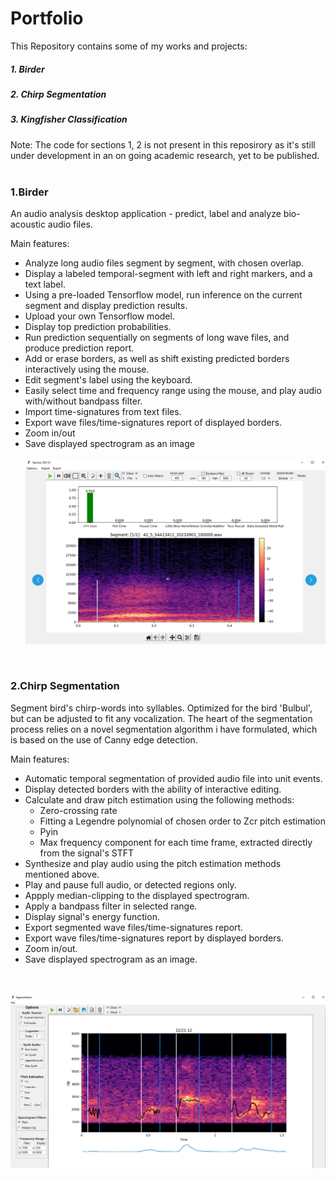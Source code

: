 # Portfolio
This Repository contains some of my works and projects:
##### 1. Birder
##### 2. Chirp Segmentation
##### 3. Kingfisher Classification

Note: The code for sections 1, 2 is not present in this reposirory as it's still under
development in an on going academic research, yet to be published.
<br/><br/>

### 1.Birder
An audio analysis desktop application - predict, label and analyze bio-acoustic audio files.

Main features:
* Analyze long audio files segment by segment, with chosen overlap.
* Display a labeled temporal-segment with left and right markers, and a text label.
* Using a pre-loaded Tensorflow model, run inference on the current segment and display prediction results.
* Upload your own Tensorflow model.
* Display top prediction probabilities.
* Run prediction sequentially on segments of long wave files, and produce prediction report.
* Add or erase borders, as well as shift existing predicted borders interactively using the mouse.
* Edit segment's label using the keyboard.
* Easily select time and frequency range using the mouse, and play audio with/without bandpass filter.
* Import time-signatures from text files.
* Export wave files/time-signatures report of displayed borders.
* Zoom in/out
* Save displayed spectrogram as an image
<br/><br/>
![](images/SpeciesV2.PNG)

<br/>

### 2.Chirp Segmentation
Segment bird's chirp-words into syllables.
Optimized for the bird 'Bulbul', but can be adjusted to fit any vocalization.
The heart of the segmentation process relies on a novel segmentation algorithm i have formulated,
which is based on the use of Canny edge detection.

Main features:
* Automatic temporal segmentation of provided audio file into unit events.
* Display detected borders with the ability of interactive editing.
* Calculate and draw pitch estimation using the following methods:
	* Zero-crossing rate
	* Fitting a Legendre polynomial of chosen order to Zcr pitch estimation
	* Pyin
	* Max frequency component for each time frame, extracted directly from the signal's STFT
* Synthesize and play audio using the pitch estimation methods mentioned above.
* Play and pause full audio, or detected regions only.
* Appply median-clipping to the displayed spectrogram.
* Apply a bandpass filter in selected range.
* Display signal's energy function.
* Export segmented wave files/time-signatures report.
* Export wave files/time-signatures report by displayed borders.
* Zoom in/out.
* Save displayed spectrogram as an image.

<br/><br/>
![](images/Segment2.PNG)


 
 


